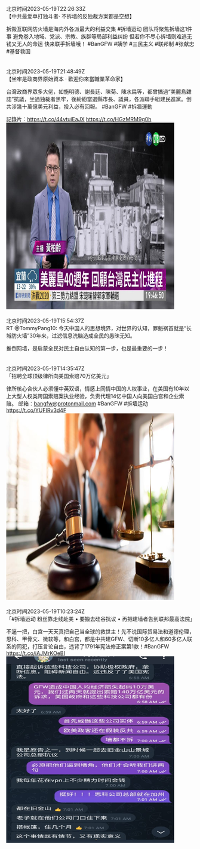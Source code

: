 北京时间2023-05-19T22:26:33Z<br>【中共最爱单打独斗者· 不拆墙的反独裁方案都是空想】

拆毁互联网防火墙是海内外各派最大的利益交集 
#拆墙运动 团队将聚焦拆墙这1件事 
避免卷入地域、党派、宗教、族群等局部利益纠纷
但若你不尽心拆墙则难逃无钱又无人的命运
快来联手拆墙哦！
#BanGFW #姨学 #三民主义 #联邦制 #张献忠 #基督救国<br><br><br>北京时间2023-05-19T21:48:49Z<br>【坐牢是政商界原始資本 · 歡迎你來當職業革命家】

台灣政商界眾多大佬，如施明德、謝長廷、陳菊、陳水扁等，都曾搞過“美麗島雜誌”抗議，坐過独裁者黑牢，後紛紛當選縣市長、議員，各派聯手組建民進黨。倒共涉幾十萬億美元利益，投入必有回報。 #BanGFW #拆牆運動 

記錄片：https://t.co/44vtuiEaJX https://t.co/HGzMRM9g0h<br><img src='/temp/video/2023/u-Month-5/g-Day-19/BanGFW2/1659556716856639488_0.jpg' width='450' height='500'><br><br>北京时间2023-05-19T15:54:37Z<br>RT @TommyPang10: 今天中国人的思想境界，对世界的认知，罪魁祸首就是“长城防火墙”30年来，过滤信息洗脑造成全民的愚昧无知。

推倒网墙，是启蒙全民对民主自由认知的第一步，也是最重要的一步！<br><br><br>北京时间2023-05-19T14:35:47Z<br>「招聘全球顶级律所向美国索赔70万亿美元」

律所核心合伙人必须懂中英双语，情感上同情中国的人权事业，在美国有10年以上大型人权类跨国索赔案执业经验，负责代理14亿中国人向美国白宫和企业索赔。
邮箱：bangfw@protonmail.com
#BanGFW #拆墙运动 https://t.co/YUFIRv3d4F<br><img src='/temp/image/2023/u-Month-5/1659447741691621376_0.jpg' width='450' height='500'><br><br>北京时间2023-05-19T10:23:24Z<br>「#拆墙运动 粉丝靠走线赴美 • 要搬去硅谷抗议 • 再把建墙者告到联邦最高法院」

不逼一把，白宫一天天真把自己当全球的救世主！先不说国际贸易法和道德伦理，思科、甲骨文、微软等，和白宫，都是中共建GFW、切断10多亿人和60多亿人联系的同犯，打压言论自由，违背了1791年宪法修正案第1款！#BanGFW https://t.co/iAJMrKOeBI<br><img src='/temp/image/2023/u-Month-5/1659384230114377729_0.jpg' width='450' height='500'><br><br>